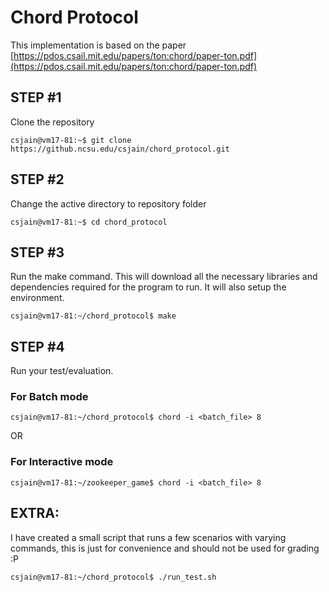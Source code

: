# Chord Protocol
This implementation is based on the paper [https://pdos.csail.mit.edu/papers/ton:chord/paper-ton.pdf](https://pdos.csail.mit.edu/papers/ton:chord/paper-ton.pdf)

## STEP #1
Clone the repository

``csjain@vm17-81:~$ git clone https://github.ncsu.edu/csjain/chord_protocol.git``

## STEP #2
Change the active directory to repository folder

``csjain@vm17-81:~$ cd chord_protocol``

## STEP #3
Run the make command. This will download all the necessary libraries and dependencies required for the program to run. It will also setup the environment.

``csjain@vm17-81:~/chord_protocol$ make``

## STEP #4

Run your test/evaluation.

### For Batch mode

``csjain@vm17-81:~/chord_protocol$ chord -i <batch_file> 8``

OR

### For Interactive mode

``csjain@vm17-81:~/zookeeper_game$ chord -i <batch_file> 8``


## EXTRA:

I have created a small script that runs a few scenarios with varying commands, this is just for convenience and should not be used for grading :P

``csjain@vm17-81:~/chord_protocol$ ./run_test.sh``
